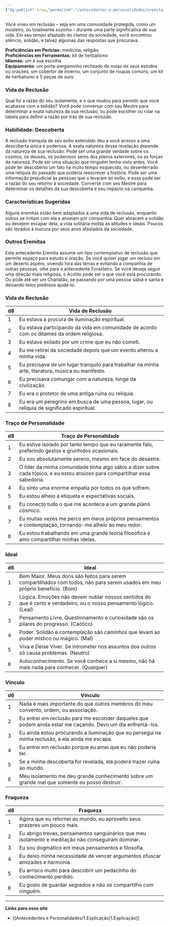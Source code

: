 ```yaml
---
{"dg-publish":true,"permalink":"/antecedentes-e-personalidades/eremita/","created":"2024-07-23T08:29:11.000-03:00"}
---
```


Você viveu em reclusão – seja em uma comunidade protegida, como um mosteiro, ou totalmente sozinho – durante uma parte significativa de sua vida. Em seu tempo afastado do clamor da sociedade, você encontrou silêncio, solidão, e talvez algumas das respostas que procurava.

**Proficiências em Perícias:** medicina, religião  
**Proficiências em Ferramentas:** kit de herbalismo  
**Idiomas:** um à sua escolha  
**Equipamento:** um porta-pergaminho recheado de notas de seus estudos ou orações, um cobertor de inverno, um conjunto de roupas comuns, um kit de herbalismo e 5 peças de ouro  

### Vida de Reclusão
Qual foi a razão do seu isolamento, e o que mudou para permitir que você acabasse com a solidão? Você pode conversar com seu Mestre para determinar a exata natureza da sua reclusão, ou pode escolher ou rolar na tabela para definir a razão por trás de sua reclusão.

### Habilidade: Descoberta
A reclusão tranquila de seu exílio estendido deu a você acesso a uma descoberta única e poderosa. A exata natureza dessa revelação depende da natureza de sua reclusão. Pode ser uma grande verdade sobre os cosmos, os deuses, os poderosos seres dos planos exteriores, ou as forças da natureza. Pode ser uma situação que ninguém tenha visto antes. Você pode ter descoberto um fato há muito tempo esquecido, ou desenterrado uma relíquia do passado que poderia reescrever a história. Pode ser uma informação prejudicial às pessoas que o levaram ao exílio, e essa pode ser a razão do seu retorno à sociedade. Converse com seu Mestre para determinar os detalhes da sua descoberta e seu impacto na campanha.

### Características Sugeridas
Alguns eremitas estão bem adaptados a uma vida de reclusão, enquanto outros se irritam com ela e anseiam por companhia. Quer abracem a solidão ou desejem escapar dela, a vida solitária molda as atitudes e ideais. Poucos são levados à loucura por seus anos afastados da sociedade.

### Outros Eremitas
Este antecedente Eremita assume um tipo contemplativo de reclusão que permite espaço para estudo e oração. Se você quiser jogar um recluso em um deserto áspero, vivendo fora das terras e evitando a companhia de outras pessoas, olhe para o antecedente Forasteiro. Se você deseja seguir uma direção mais religiosa, o Acólito pode ser o que você está procurando. Ou pode até ser um Charlatão, se passando por uma pessoa sábia e santa e deixando tolos piedosos ajudá-lo.

### Vida de Reclusão

| d8 | Vida de Reclusão                                                                                  |
|----|---------------------------------------------------------------------------------------------------|
| 1  | Eu estava à procura de iluminação espiritual.                                                     |
| 2  | Eu estava participando da vida em comunidade de acordo com os ditames da ordem religiosa.        |
| 3  | Eu estava exilado por um crime que eu não cometi.                                                 |
| 4  | Eu me retirei da sociedade depois que um evento alterou a minha vida.                             |
| 5  | Eu precisava de um lugar tranquilo para trabalhar na minha arte, literatura, música ou manifesto.|
| 6  | Eu precisava comungar com a natureza, longe da civilização.                                       |
| 7  | Eu era o protetor de uma antiga ruína ou relíquia.                                                |
| 8  | Eu era um peregrino em busca de uma pessoa, lugar, ou relíquia de significado espiritual.          |

### Traço de Personalidade

| d8 | Traço de Personalidade                                                                                              |
|----|---------------------------------------------------------------------------------------------------------------------|
| 1  | Eu estive isolado por tanto tempo que eu raramente falo, preferindo gestos e grunhidos ocasionais.                  |
| 2  | Eu sou absolutamente sereno, mesmo em face do desastre.                                                             |
| 3  | O líder da minha comunidade tinha algo sábio a dizer sobre cada tópico, e eu estou ansioso para compartilhar essa sabedoria. |
| 4  | Eu sinto uma enorme empatia por todos os que sofrem.                                                                 |
| 5  | Eu estou alheio à etiqueta e expectativas sociais.                                                                    |
| 6  | Eu conecto tudo o que me acontece a um grande plano cósmico.                                                          |
| 7  | Eu muitas vezes me perco em meus próprios pensamentos e contemplação, tornando-me alheio ao meu redor.                |
| 8  | Eu estou trabalhando em uma grande teoria filosófica e amo compartilhar minhas ideias.                                |

### Ideal

| d6 | Ideal                                                                                     |
|----|-------------------------------------------------------------------------------------------|
| 1  | Bem Maior. Meus dons são feitos para serem compartilhados com todos, não para serem usados em meu próprio benefício. (Bom) |
| 2  | Lógica. Emoções não devem nublar nossos sentidos do que é certo e verdadeiro, ou o nosso pensamento lógico. (Leal) |
| 3  | Pensamento Livre. Questionamento e curiosidade são os pilares do progresso. (Caótico)    |
| 4  | Poder. Solidão e contemplação são caminhos que levam ao poder místico ou mágico. (Mal)    |
| 5  | Viva e Deixe Viver. Se intrometer nos assuntos dos outros só causa problemas. (Neutro)    |
| 6  | Autoconhecimento. Se você conhece a si mesmo, não há mais nada para conhecer. (Qualquer)  |

### Vínculo

| d6 | Vínculo                                                                                       |
|----|----------------------------------------------------------------------------------------------|
| 1  | Nada é mais importante do que outros membros do meu convento, ordem, ou associação.         |
| 2  | Eu entrei em reclusão para me esconder daqueles que podem ainda estar me caçando. Devo um dia enfrentá-los. |
| 3  | Eu ainda estou procurando a iluminação que eu persegui na minha reclusão, e ela ainda me escapa. |
| 4  | Eu entrei em reclusão porque eu amei que eu não poderia ter.                                |
| 5  | Se a minha descoberta for revelada, ela poderá trazer ruína ao mundo.                       |
| 6  | Meu isolamento me deu grande conhecimento sobre um grande mal que somente eu posso destruir. |

### Fraqueza

| d6 | Fraqueza                                                                                     |
|----|----------------------------------------------------------------------------------------------|
| 1  | Agora que eu retornei ao mundo, eu aproveito seus prazeres um pouco mais.                  |
| 2  | Eu abrigo trevas, pensamentos sanguinários que meu isolamento e meditação não conseguiram dominar. |
| 3  | Eu sou dogmático em meus pensamentos e filosofia.                                           |
| 4  | Eu deixo minha necessidade de vencer argumentos ofuscar amizades e harmonia.                 |
| 5  | Eu arrisco muito para descobrir um pedacinho do conhecimento perdido.                       |
| 6  | Eu gosto de guardar segredos e não os compartilho com ninguém.                               |
___
**Links para esse site**
- [[Antecedentes e Personalidades/1.Explicação\|1.Explicação]]